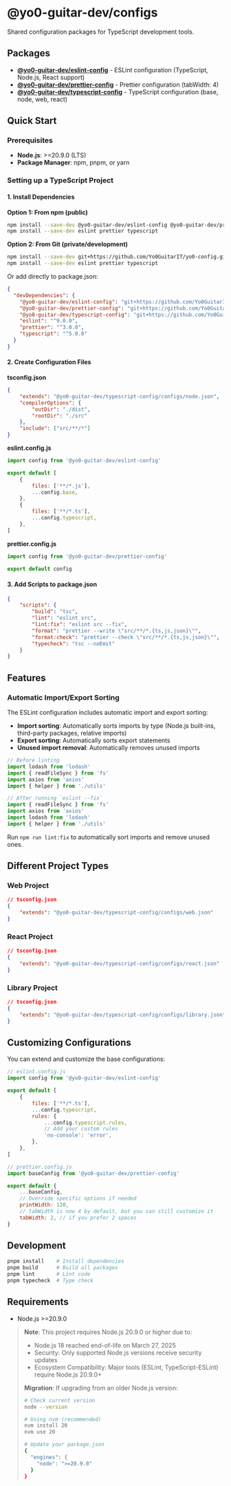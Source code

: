 # @yo0-guitar-dev/configs

Shared configuration packages for TypeScript development tools.

## Packages

- **[@yo0-guitar-dev/eslint-config](./packages/eslint-config/)** - ESLint configuration (TypeScript, Node.js, React support)
- **[@yo0-guitar-dev/prettier-config](./packages/prettier-config/)** - Prettier configuration (tabWidth: 4)
- **[@yo0-guitar-dev/typescript-config](./packages/typescript-config/)** - TypeScript configuration (base, node, web, react)

## Quick Start

### Prerequisites

- **Node.js**: >=20.9.0 (LTS)
- **Package Manager**: npm, pnpm, or yarn

### Setting up a TypeScript Project

#### 1. Install Dependencies

**Option 1: From npm (public)**
```bash
npm install --save-dev @yo0-guitar-dev/eslint-config @yo0-guitar-dev/prettier-config @yo0-guitar-dev/typescript-config
npm install --save-dev eslint prettier typescript
```

**Option 2: From Git (private/development)**
```bash
npm install --save-dev git+https://github.com/Yo0GuitarIT/yo0-config.git
npm install --save-dev eslint prettier typescript
```

Or add directly to package.json:
```json
{
  "devDependencies": {
    "@yo0-guitar-dev/eslint-config": "git+https://github.com/Yo0GuitarIT/yo0-config.git",
    "@yo0-guitar-dev/prettier-config": "git+https://github.com/Yo0GuitarIT/yo0-config.git", 
    "@yo0-guitar-dev/typescript-config": "git+https://github.com/Yo0GuitarIT/yo0-config.git",
    "eslint": "^9.0.0",
    "prettier": "^3.0.0",
    "typescript": "^5.0.0"
  }
}
```

#### 2. Create Configuration Files

**tsconfig.json**

```json
{
    "extends": "@yo0-guitar-dev/typescript-config/configs/node.json",
    "compilerOptions": {
        "outDir": "./dist",
        "rootDir": "./src"
    },
    "include": ["src/**/*"]
}
```

**eslint.config.js**

```javascript
import config from '@yo0-guitar-dev/eslint-config'

export default [
    {
        files: ['**/*.js'],
        ...config.base,
    },
    {
        files: ['**/*.ts'],
        ...config.typescript,
    },
]
```

**prettier.config.js**

```javascript
import config from '@yo0-guitar-dev/prettier-config'

export default config
```

#### 3. Add Scripts to package.json

```json
{
    "scripts": {
        "build": "tsc",
        "lint": "eslint src",
        "lint:fix": "eslint src --fix",
        "format": "prettier --write \"src/**/*.{ts,js,json}\"",
        "format:check": "prettier --check \"src/**/*.{ts,js,json}\"",
        "typecheck": "tsc --noEmit"
    }
}
```

## Features

### Automatic Import/Export Sorting

The ESLint configuration includes automatic import and export sorting:

- **Import sorting**: Automatically sorts imports by type (Node.js built-ins, third-party packages, relative imports)
- **Export sorting**: Automatically sorts export statements
- **Unused import removal**: Automatically removes unused imports

```typescript
// Before linting
import lodash from 'lodash'
import { readFileSync } from 'fs'
import axios from 'axios'
import { helper } from './utils'

// After running `eslint --fix`
import { readFileSync } from 'fs'
import axios from 'axios'
import lodash from 'lodash'
import { helper } from './utils'
```

Run `npm run lint:fix` to automatically sort imports and remove unused ones.

## Different Project Types

### Web Project

```json
// tsconfig.json
{
    "extends": "@yo0-guitar-dev/typescript-config/configs/web.json"
}
```

### React Project

```json
// tsconfig.json
{
    "extends": "@yo0-guitar-dev/typescript-config/configs/react.json"
}
```

### Library Project

```json
// tsconfig.json
{
    "extends": "@yo0-guitar-dev/typescript-config/configs/library.json"
}
```

## Customizing Configurations

You can extend and customize the base configurations:

```javascript
// eslint.config.js
import config from '@yo0-guitar-dev/eslint-config'

export default [
    {
        files: ['**/*.ts'],
        ...config.typescript,
        rules: {
            ...config.typescript.rules,
            // Add your custom rules
            'no-console': 'error',
        },
    },
]
```

```javascript
// prettier.config.js
import baseConfig from '@yo0-guitar-dev/prettier-config'

export default {
    ...baseConfig,
    // Override specific options if needed
    printWidth: 120,
    // tabWidth is now 4 by default, but you can still customize it
    tabWidth: 2, // if you prefer 2 spaces
}
```

## Development

```bash
pnpm install    # Install dependencies
pnpm build      # Build all packages
pnpm lint       # Lint code
pnpm typecheck  # Type check
```

## Requirements

- Node.js >=20.9.0

> **Note**: This project requires Node.js 20.9.0 or higher due to:
>
> - Node.js 18 reached end-of-life on March 27, 2025
> - Security: Only supported Node.js versions receive security updates
> - Ecosystem Compatibility: Major tools (ESLint, TypeScript-ESLint) require Node.js 20.9.0+
>
> **Migration**: If upgrading from an older Node.js version:
>
> ```bash
> # Check current version
> node --version
>
> # Using nvm (recommended)
> nvm install 20
> nvm use 20
>
> # Update your package.json
> {
>   "engines": {
>     "node": ">=20.9.0"
>   }
> }
> ```
